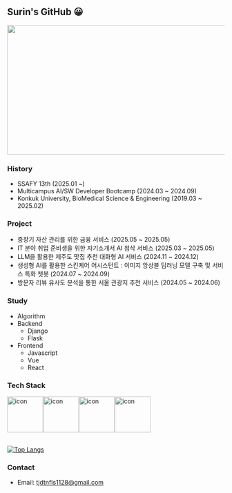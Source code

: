 ## Surin's GitHub 😀

<a href="https://www.solve-nyang.com"><img src="https://api.solve-nyang.com/compose/tjdtnfls99" width="600" height="300"/></a>

### History

- SSAFY 13th (2025.01 ~)
- Multicampus AI/SW Developer Bootcamp (2024.03 ~ 2024.09)
- Konkuk University, BioMedical Science & Engineering (2019.03 ~ 2025.02)

### Project

- 중장기 자산 관리를 위한 금융 서비스 (2025.05 ~ 2025.05)
- IT 분야 취업 준비생을 위한 자기소개서 AI 첨삭 서비스 (2025.03 ~ 2025.05)
- LLM을 활용한 제주도 맛집 추천 대화형 AI 서비스 (2024.11 ~ 2024.12)
- 생성형 AI를 활용한 스킨케어 어시스턴트 : 이미지 앙상블 딥러닝 모델 구축 및 서비스 특화 챗봇 (2024.07 ~ 2024.09)
- 방문자 리뷰 유사도 분석을 통한 서울 관광지 추천 서비스 (2024.05 ~ 2024.06)

### Study

- Algorithm
- Backend
  - Django
  - Flask
- Frontend
  - Javascript
  - Vue
  - React

### Tech Stack

<div style="display: flex; align-items: flex-start;"><img src="https://techstack-generator.vercel.app/python-icon.svg" alt="icon" width="83" height="83" /><img src="https://techstack-generator.vercel.app/django-icon.svg" alt="icon" width="83" height="83" /><img src="https://techstack-generator.vercel.app/js-icon.svg" alt="icon" width="83" height="83" /><img src="https://techstack-generator.vercel.app/mysql-icon.svg" alt="icon" width="83" height="83" /></div>

<br>

[![Top Langs](https://github-readme-stats.vercel.app/api/top-langs/?username=SurinSeong&hide=jupyter%20notebook)](https://github.com/깃허브아이디/github-readme-stats)

### Contact
- Email: tjdtnfls1128@gmail.com
